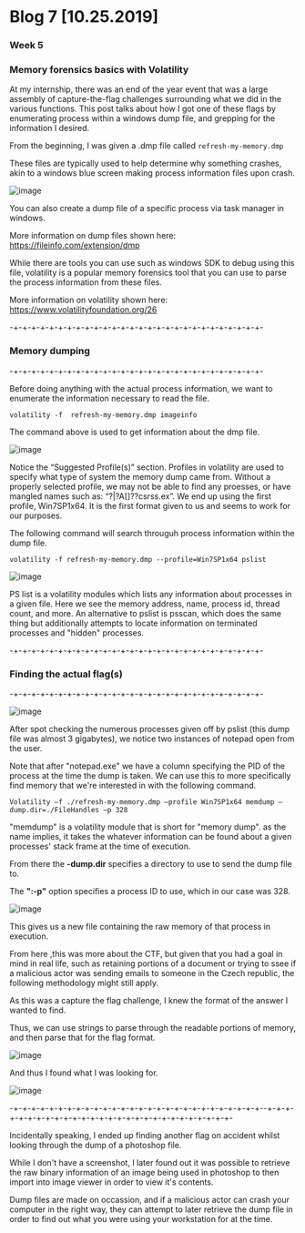 # Blog 7 [10.25.2019]
### Week 5


### Memory forensics basics with Volatility

At my internship, there was an end of the year event that was a large assembly of capture-the-flag challenges surrounding what we did in the various functions. This post talks about how I got one of these flags by enumerating process within a windows dump file, and grepping for the information I desired.



From the beginning, I was given a .dmp file called ```refresh-my-memory.dmp```

These files are typically used to help determine why something crashes, akin to a windows blue screen making process information files upon crash. 

![image](https://user-images.githubusercontent.com/20525440/67614990-1cef6580-f77b-11e9-9731-c6c3e08ee90f.png)

You can also create a dump file of a specific process via task manager in windows.

More information on dump files shown here: https://fileinfo.com/extension/dmp

While there are tools you can use such as windows SDK to debug using this file, volatility is a popular memory forensics tool that you can use to parse the process information from these files.

More information on volatility shown here: https://www.volatilityfoundation.org/26


-+-+-+-+-+-+-+-+-+-+-+-+-+-+-+-+-+-+-+-+-+-+-+-+-+-+-+-+-
### Memory dumping
-+-+-+-+-+-+-+-+-+-+-+-+-+-+-+-+-+-+-+-+-+-+-+-+-+-+-+-+-

Before doing anything with the actual process information, we want to enumerate the information necessary to read the file. 
```
volatility -f  refresh-my-memory.dmp imageinfo
```
The command above is used to get information about the dmp file. 

![image](https://user-images.githubusercontent.com/20525440/67615010-8a02fb00-f77b-11e9-941c-2ee9cc0bed5e.png)

Notice the “Suggested Profile(s)” section. Profiles in volatility are used to specify what type of system the memory dump came from. Without a properly selected profile, we may not be able to find any proesses, or have mangled names such as: “?|?A[]??csrss.ex”.
We end up using the first profile, Win7SP1x64. It is the first format given to us and seems to work for our purposes.

The following command will search througuh process information within the dump file.

```
volatility -f refresh-my-memory.dmp --profile=Win7SP1x64 pslist
```

![image](https://user-images.githubusercontent.com/20525440/67615028-c2a2d480-f77b-11e9-9003-7f9e67a6bfb3.png)

PS list is a volatility modules which lists any information about processes in a given file.
Here we see the memory address, name, process id, thread count, and more. 
An alternative to pslist is psscan, which does the same thing but additionally attempts to locate information on terminated processes and "hidden" processes.


-+-+-+-+-+-+-+-+-+-+-+-+-+-+-+-+-+-+-+-+-+-+-+-+-+-+-+-+-
### Finding the actual flag(s)
-+-+-+-+-+-+-+-+-+-+-+-+-+-+-+-+-+-+-+-+-+-+-+-+-+-+-+-+-

![image](https://user-images.githubusercontent.com/20525440/67615054-0d245100-f77c-11e9-9be8-d0f62e5198e5.png)

After spot checking the numerous processes given off by pslist (this dump file was almost 3 gigabytes), we notice two instances of notepad open from the user.

Note that after "notepad.exe" we have a column specifying the PID of the process at the time the dump is taken. We can use this to more specifically find memory that we're interested in with the following command.
``` 
Volatility –f ./refresh-my-memory.dmp –profile Win7SP1x64 memdump –dump.dir=./FileHandles –p 328
```

"memdump" is a volatility module that is short for "memory dump". as the name implies, it takes the whatever information can be found about a given processes' stack frame at the time of execution. 

From there the __-dump.dir__ specifies a directory to use to send the dump file to.

The __":-p"__ option specifies a process ID to use, which in our case was 328.

![image](https://user-images.githubusercontent.com/20525440/67615115-d7cc3300-f77c-11e9-9752-4cf416ec406a.png)

This gives us a new file containing the raw memory of that process in execution.

From here ,this was more about the CTF, but given that you had a goal in mind in real life, such as retaining portions of a document or trying to ssee if a malicious actor was sending emails to someone in the Czech republic, the following methodology might still apply.

As this was a capture the flag challenge, I knew the format of the answer I wanted to find.

Thus, we can use strings to parse through the readable portions of memory, and then parse that for the flag format.

![image](https://user-images.githubusercontent.com/20525440/67615140-34c7e900-f77d-11e9-8724-f5031a2e02f7.png)

And thus I found what I was looking for. 

![image](https://user-images.githubusercontent.com/20525440/67615145-401b1480-f77d-11e9-823f-d740b83f66f9.png)


-+-+-+-+-+-+-+-+-+-+-+-+-+-+-+-+-+-+-+-+-+-+-+-+-+-+-+-+--+-+-+-+-+-+-+-+-+-+-+-+-+-+-+-+-+-+-+-+-+-+-+-+-+-+-+-+-

Incidentally speaking,  I ended up finding another flag on accident whilst looking through the dump of a photoshop file.

While I don't have a screenshot, I later found out it was possible to retrieve the raw binary information of an image being used in photoshop to then import into image viewer in order to view it's contents.

Dump files are made on occassion, and if a malicious actor can crash your computer in the right way, they can attempt to later retrieve the dump file in order to find out what you were using your workstation for at the time.
